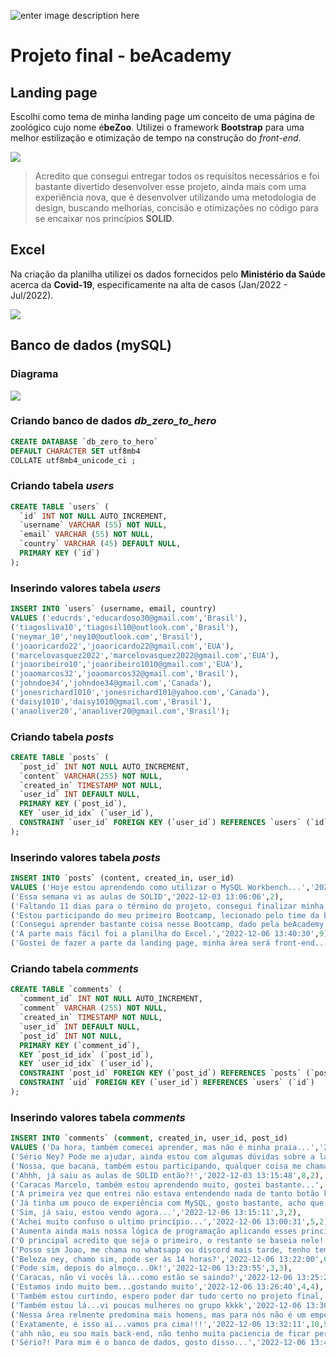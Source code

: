 ![enter image description here](https://www.beacademy.com.br/wp-content/uploads/2019/11/Logo-Topo.png)
# Projeto final - beAcademy

## Landing page
Escolhi como tema de minha landing page um conceito de uma página de zoológico cujo nome é**beZoo**.
Utilizei o framework **Bootstrap** para uma melhor estilização e otimização de tempo na construção do *front-end*. 

![](https://phx02pap001files.storage.live.com/y4mHw8XASJXKE8UlTOCK9gHqd59rwEZlv2XnEzm2uThztBoFg4MhVt4QEXiK9PCfvHh-WtLnUXXXtoCwrpJsVy471lYCoNJk_ABTuYdBMRAk18hf78KhQ06nnA09B0y1hQVOrIogvaIM1gyv-JjVsv5l8cDPcFRzIDbKqSrycVjNSS1dn5qhQmQi2ytVsGCVtYw20taKQw8jd2tHrzKS_-kMUoJrQYyNuJxkWd4VCzHBHE?encodeFailures=1&width=881&height=389)
> Acredito que consegui entregar todos os requisitos necessários e foi bastante divertido desenvolver esse projeto, ainda mais com uma experiência nova, que é desenvolver utilizando uma metodologia de design, buscando melhorias, concisão e otimizações no código para se encaixar nos princípios **SOLID**.

## Excel
Na criação da planilha utilizei os dados fornecidos pelo **Ministério da Saúde** acerca da **Covid-19**, especificamente na alta de casos (Jan/2022 - Jul/2022).

![](https://phx02pap001files.storage.live.com/y4mE7fim1hnYS9G4lGvXX0QeKfUutv1qYN6nJJ8aEGO37fcp02a-Avndlc6w5hloShi69AM73M-Qpyh3dZ3cCRPyQjzkcNL7DySCXIS5XS1aV4ruNmkwTP6dAtMlNE6t1vsY0zyW_PVGbLcryBtrTJHEfOYnNM6YTSsx7ClEI4i_WGb3jMSGUWOltMhwluhVlkhORx1fgmIi9zQHwe8QEm6z6-nMheKcL_q517sbkqIORs?encodeFailures=1&width=881&height=481)

## Banco de dados (mySQL)
### Diagrama
![](https://phx02pap001files.storage.live.com/y4my2FUp6f4y_F76AmUEYmYB7wzVMM6oPNrMdlYxMiOQ3KisWpvdsYR3bIpbHBfGGejRE8_oE54Y8YdWFrMFDtRvD5raXejke2WdHhxzi73u4vD2TT4jqZJP5lWbhRC7AEB6oiBABQj4v0zPfIAkJlNYXuhdA38xangFm_S7oCJDU7TT9GjUgIZncA8SmM3JlpRJZHwsBIm25riRKaOqGrHpdCc-T8PSZdDd7cJnwbb0pg?encodeFailures=1&width=880&height=389)

### Criando banco de dados *db_zero_to_hero*
```sql
CREATE DATABASE `db_zero_to_hero` 
DEFAULT CHARACTER SET utf8mb4 
COLLATE utf8mb4_unicode_ci ;
``` 
### Criando tabela *users*
```sql
CREATE TABLE `users` (
  `id` INT NOT NULL AUTO_INCREMENT,
  `username` VARCHAR (55) NOT NULL,
  `email` VARCHAR (55) NOT NULL,
  `country` VARCHAR (45) DEFAULT NULL,
  PRIMARY KEY (`id`)
);
```
### Inserindo valores tabela *users*
```sql
INSERT INTO `users` (username, email, country)
VALUES ('educrds','educardoso30@gmail.com','Brasil'),
('tiagosliva10','tiagosil10@outlook.com','Brasil'),
('neymar_10','ney10@outlook.com','Brasil'),
('joaoricardo22','joaoricardo22@gmail.com','EUA'),
('marcelovasquez2022','marcelovasquez2022@gmail.com','EUA'),
('joaoribeiro10','joaoribeiro1010@gmail.com','EUA'),
('joaomarcos32','joaomarcos32@gmail.com','Brasil'),
('johndoe34','johndoe34@gmail.com','Canada'),
('jonesrichard1010','jonesrichard101@yahoo.com','Canada'),
('daisy1010','daisy1010@gmail.com','Brasil'),
('anaoliver20','anaoliver20@gmail.com','Brasil');
```
### Criando tabela *posts*
```sql
CREATE TABLE `posts` (
  `post_id` INT NOT NULL AUTO_INCREMENT,
  `content` VARCHAR(255) NOT NULL,
  `created_in` TIMESTAMP NOT NULL,
  `user_id` INT DEFAULT NULL,
  PRIMARY KEY (`post_id`),
  KEY `user_id_idx` (`user_id`),
  CONSTRAINT `user_id` FOREIGN KEY (`user_id`) REFERENCES `users` (`id`)
);
```
### Inserindo valores tabela *posts*
```sql
INSERT INTO `posts` (content, created_in, user_id)
VALUES ('Hoje estou aprendendo como utilizar o MySQL Workbench...','2022-12-01 13:25:05',1),
('Essa semana vi as aulas de SOLID','2022-12-03 13:06:06',2),
('Faltando 11 dias para o término do projeto, consegui finalizar minha landing page','2022-12-03 13:07:14',3),
('Estou participando do meu primeiro Bootcamp, lecionado pelo time da beAcademy','2022-12-03 13:09:30',4),
('Consegui aprender bastante coisa nesse Bootcamp, dado pela beAcademy','2022-12-03 13:09:30',5),
('A parte mais fácil foi a planilha do Excel.','2022-12-06 13:40:30',9),
('Gostei de fazer a parte da landing page, minha área será front-end...','2022-12-06 13:41:00',1);
```
### Criando tabela *comments*
```sql
CREATE TABLE `comments` (
  `comment_id` INT NOT NULL AUTO_INCREMENT,
  `comment` VARCHAR (255) NOT NULL,
  `created_in` TIMESTAMP NOT NULL,
  `user_id` INT DEFAULT NULL,
  `post_id` INT NOT NULL,
  PRIMARY KEY (`comment_id`),
  KEY `post_id_idx` (`post_id`),
  KEY `user_id_idx` (`user_id`),
  CONSTRAINT `post_id` FOREIGN KEY (`post_id`) REFERENCES `posts` (`post_id`),
  CONSTRAINT `uid` FOREIGN KEY (`user_id`) REFERENCES `users` (`id`)
);
```
### Inserindo valores tabela *comments*
```sql
INSERT INTO `comments` (comment, created_in, user_id, post_id)
VALUES ('Da hora, também comecei aprender, mas não é minha praia...','2022-12-01 13:30:43',3,1),
('Sério Ney? Pode me ajudar, ainda estou com algumas dúvidas sobre a landing page','2022-12-03 13:12:48',6,3),
('Nossa, que bacana, também estou participando, qualquer coisa me chama','2022-12-03 12:12:48',5,4),
('Ahhh, já saiu as aulas de SOLID então?!','2022-12-03 13:15:48',8,2),
('Caracas Marcelo, também estou aprendendo muito, gostei bastante...','2022-12-03 13:11:30',7,5),
('A primeira vez que entrei não estava entendendo nada de tanto botão kkkk...','2022-12-06 12:30:32',4,1),
('Já tinha um pouco de experiência com MySQL, gosto bastante, acho que vou me especializar nele!!!','2022-12-06 12:33:31',2,1),
('Sim, já saiu, estou vendo agora...','2022-12-06 13:15:11',3,2),
('Achei muito confuso o ultimo princípio...','2022-12-06 13:00:31',5,2),
('Aumenta ainda mais nossa lógica de programação aplicando esses princípios','2022-12-06 12:55:31',7,2),
('O principal acredito que seja o primeiro, o restante se baseia nele!','2022-12-06 12:56:31',1,2),
('Posso sim Joao, me chama no whatsapp ou discord mais tarde, tenho tempo para te ajudar hoje!','2022-12-06 13:20:31',3,3),
('Beleza ney, chamo sim, pode ser às 14 horas?','2022-12-06 13:22:00',6,3),
('Pode sim, depois do almoço...Ok!','2022-12-06 13:23:55',3,3),
('Caracas, não vi vocês lá...como estão se saindo?','2022-12-06 13:25:21',6,4),
('Estamos indo muito bem...gostando muito','2022-12-06 13:26:40',4,4),
('Também estou curtindo, espero poder dar tudo certo no projeto final, estou me esforçando ao máximo','2022-12-06 13:27:05',5,4),
('Também estou lá...vi poucas mulheres no grupo kkkk','2022-12-06 13:30:21',10,5),
('Nessa área relmente predomina mais homens, mas para nós não é um empecilho rs','2022-12-06 13:31:44',11,5),
('Exatamente, é isso aí...vamos pra cima!!!','2022-12-06 13:32:11',10,5),
('ahh não, eu sou mais back-end, não tenho muita paciencia de ficar personalizando página kkkk','2022-12-06 13:42:30',9,7),
('Sério?! Para mim é o banco de dados, gosto disso...','2022-12-06 13:44:30',9,6);
```
